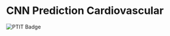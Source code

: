 # CNN Prediction Cardiovascular

![PTIT Badge](https://img.shields.io/badge/PTIT-FFFFFF?style=for-the-badge&logoColor=red)

